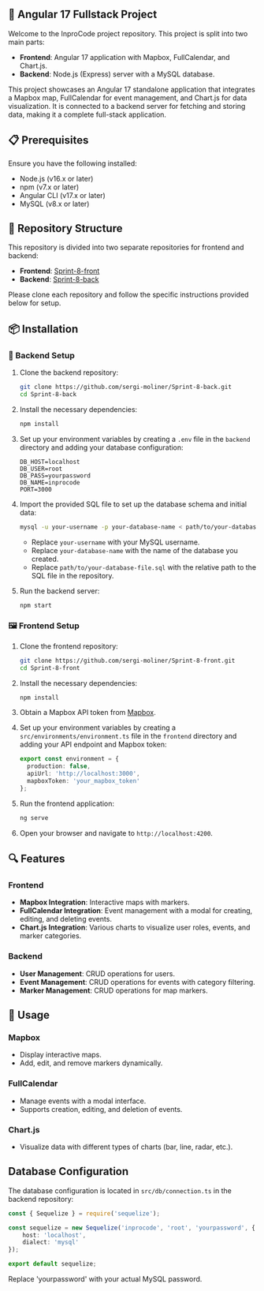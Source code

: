 ## 🌟 Angular 17 Fullstack Project 

Welcome to the InproCode project repository. This project is split into two main parts:

- **Frontend**: Angular 17 application with Mapbox, FullCalendar, and Chart.js.
- **Backend**: Node.js (Express) server with a MySQL database.

This project showcases an Angular 17 standalone application that integrates a Mapbox map, FullCalendar for event management, and Chart.js for data visualization. It is connected to a backend server for fetching and storing data, making it a complete full-stack application.

## 📋 Prerequisites

Ensure you have the following installed:

- Node.js (v16.x or later)
- npm (v7.x or later)
- Angular CLI (v17.x or later)
- MySQL (v8.x or later)

## 📂 Repository Structure

This repository is divided into two separate repositories for frontend and backend:

- **Frontend**: [Sprint-8-front](https://github.com/sergi-moliner/Sprint-8-front)
- **Backend**: [Sprint-8-back](https://github.com/sergi-moliner/Sprint-8-back)

Please clone each repository and follow the specific instructions provided below for setup.

## 📦 Installation

### 🔧 Backend Setup

1. Clone the backend repository:
    ```bash
    git clone https://github.com/sergi-moliner/Sprint-8-back.git
    cd Sprint-8-back
    ```

2. Install the necessary dependencies:
    ```bash
    npm install
    ```

3. Set up your environment variables by creating a `.env` file in the `backend` directory and adding your database configuration:
    ```env
    DB_HOST=localhost
    DB_USER=root
    DB_PASS=yourpassword
    DB_NAME=inprocode
    PORT=3000
    ```

4. Import the provided SQL file to set up the database schema and initial data:
    ```bash
    mysql -u your-username -p your-database-name < path/to/your-database-file.sql
    ```
    - Replace `your-username` with your MySQL username.
    - Replace `your-database-name` with the name of the database you created.
    - Replace `path/to/your-database-file.sql` with the relative path to the SQL file in the repository.

5. Run the backend server:
    ```bash
    npm start
    ```

### 🖼️ Frontend Setup

1. Clone the frontend repository:
    ```bash
    git clone https://github.com/sergi-moliner/Sprint-8-front.git
    cd Sprint-8-front
    ```

2. Install the necessary dependencies:
    ```bash
    npm install
    ```

3. Obtain a Mapbox API token from [Mapbox](https://account.mapbox.com/access-tokens/).

4. Set up your environment variables by creating a `src/environments/environment.ts` file in the `frontend` directory and adding your API endpoint and Mapbox token:
    ```typescript
    export const environment = {
      production: false,
      apiUrl: 'http://localhost:3000',
      mapboxToken: 'your_mapbox_token'
    };
    ```

5. Run the frontend application:
    ```bash
    ng serve
    ```

6. Open your browser and navigate to `http://localhost:4200`.

## 🔍 Features

### Frontend

- **Mapbox Integration**: Interactive maps with markers.
- **FullCalendar Integration**: Event management with a modal for creating, editing, and deleting events.
- **Chart.js Integration**: Various charts to visualize user roles, events, and marker categories.

### Backend

- **User Management**: CRUD operations for users.
- **Event Management**: CRUD operations for events with category filtering.
- **Marker Management**: CRUD operations for map markers.

## 📝 Usage

### Mapbox

- Display interactive maps.
- Add, edit, and remove markers dynamically.

### FullCalendar

- Manage events with a modal interface.
- Supports creation, editing, and deletion of events.

### Chart.js

- Visualize data with different types of charts (bar, line, radar, etc.).

## Database Configuration

The database configuration is located in `src/db/connection.ts` in the backend repository:

```typescript
const { Sequelize } = require('sequelize');

const sequelize = new Sequelize('inprocode', 'root', 'yourpassword', {
    host: 'localhost',
    dialect: 'mysql'
});

export default sequelize;
```
Replace 'yourpassword' with your actual MySQL password.
